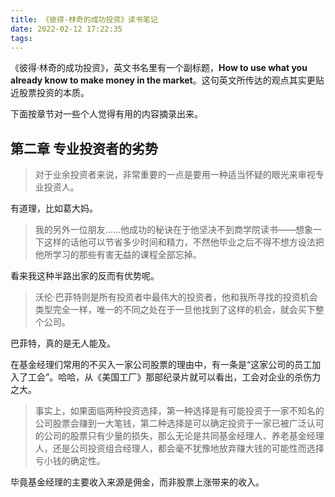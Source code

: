 ```yaml
---
title: 《彼得·林奇的成功投资》读书笔记
date: 2022-02-12 17:22:35
tags:
---
```


《彼得·林奇的成功投资》，英文书名里有一个副标题，**How to use what you already know to make money in the market**。这句英文所传达的观点其实更贴近股票投资的本质。

下面按章节对一些个人觉得有用的内容摘录出来。

<!-- more -->

## 第二章 专业投资者的劣势

> 对于业余投资者来说，非常重要的一点是要用一种适当怀疑的眼光来审视专业投资人。

有道理，比如葛大妈。

> 我的另外一位朋友……他成功的秘诀在于他坚决不到商学院读书——想象一下这样的话他可以节省多少时间和精力，不然他毕业之后不得不想方设法把他所学习的那些有害无益的课程全部忘掉。

看来我这种半路出家的反而有优势呢。

> 沃伦·巴菲特则是所有投资者中最伟大的投资者，他和我所寻找的投资机会类型完全一样，唯一的不同之处在于一旦他找到了这样的机会，就会买下整个公司。

巴菲特，真的是无人能及。

在基金经理们常用的不买入一家公司股票的理由中，有一条是“这家公司的员工加入了工会”。哈哈，从《美国工厂》那部纪录片就可以看出，工会对企业的杀伤力之大。

> 事实上，如果面临两种投资选择，第一种选择是有可能投资于一家不知名的公司股票会赚到一大笔钱，第二种选择是可以确定投资于一家已被广泛认可的公司的股票只有少量的损失，那么无论是共同基金经理人、养老基金经理人，还是公司投资组合经理人，都会毫不犹豫地放弃赚大钱的可能性而选择亏小钱的确定性。

毕竟基金经理的主要收入来源是佣金，而非股票上涨带来的收入。
